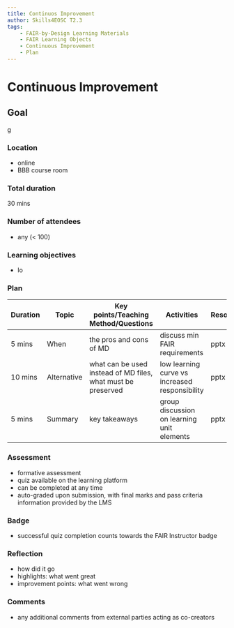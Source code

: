 ```yaml
---
title: Continuos Improvement
author: Skills4EOSC T2.3
tags: 
    - FAIR-by-Design Learning Materials
    - FAIR Learning Objects
    - Continuous Improvement
    - Plan
---
```


# Continuous Improvement

## Goal

g

### Location

- online
- BBB course room

### Total duration

30 mins

### Number of attendees

- any (< 100)

### Learning objectives

- lo

### Plan

| **Duration** | **Topic** | **Key points/Teaching Method/Questions** | **Activities** | **Resources** |
|---|---|---|---|---|
| 5 mins | When | the pros and cons of MD | discuss min FAIR requirements | pptx |
| 10 mins | Alternative | what can be used instead of MD files, what must be preserved | low learning curve vs increased responsibility | pptx |
| 5 mins | Summary | key takeaways | group discussion on learning unit elements | pptx |

### Assessment

- formative assessment
- quiz available on the learning platform
- can be completed at any time
- auto-graded upon submission, with final marks and pass criteria information provided by the LMS

### Badge

- successful quiz completion counts towards the FAIR Instructor badge

### Reflection

- how did it go
- highlights: what went great
- improvement points: what went wrong

### Comments

- any additional comments from external parties acting as co-creators